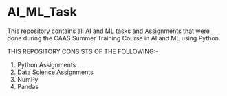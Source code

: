 # AI_ML_Task
This repository contains all AI and ML tasks and Assignments that were done during the CAAS Summer Training Course in AI and ML using Python.

THIS REPOSITORY CONSISTS OF THE FOLLOWING:-
1. Python Assignments
2. Data Science Assignments
3. NumPy
4. Pandas
